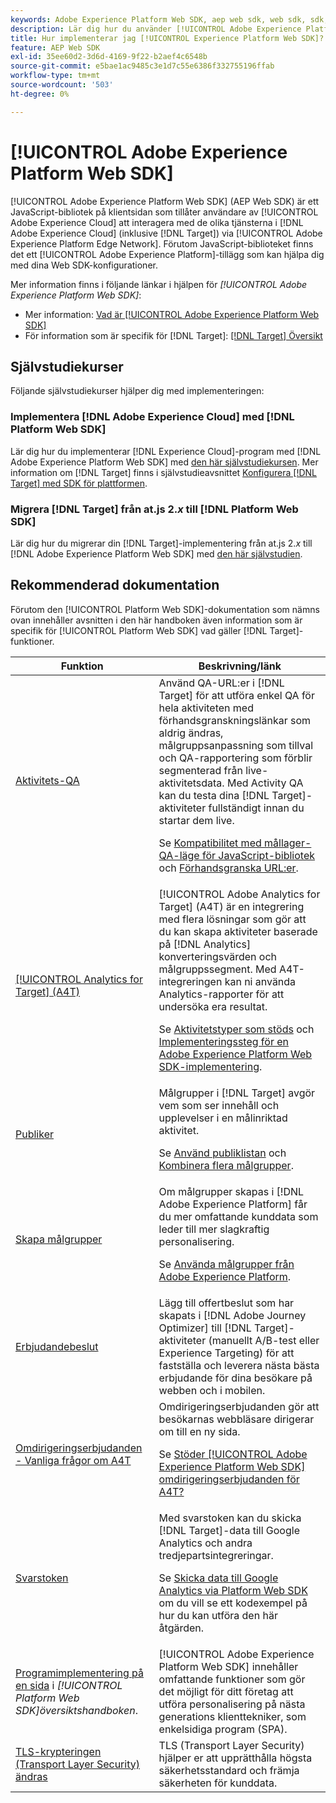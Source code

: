 ```yaml
---
keywords: Adobe Experience Platform Web SDK, aep web sdk, web sdk, sdk, adobe experience cloud, platform edge network, adobe experience platform platform network, edge network, aep edge network, Adobe Experience Platform Web SDK0
description: Lär dig hur du använder [!UICONTROL Adobe Experience Platform Web SDK] för att interagera med de olika tjänsterna i [!UICONTROL Adobe Experience Cloud] via [!UICONTROL AEP Edge Network].
title: Hur implementerar jag [!UICONTROL Experience Platform Web SDK]?
feature: AEP Web SDK
exl-id: 35ee60d2-3d6d-4169-9f22-b2aef4c6548b
source-git-commit: e5bae1ac9485c3e1d7c55e6386f332755196ffab
workflow-type: tm+mt
source-wordcount: '503'
ht-degree: 0%

---
```


# [!UICONTROL Adobe Experience Platform Web SDK]

[!UICONTROL Adobe Experience Platform Web SDK] (AEP Web SDK) är ett JavaScript-bibliotek på klientsidan som tillåter användare av [!UICONTROL Adobe Experience Cloud] att interagera med de olika tjänsterna i [!DNL Adobe Experience Cloud] (inklusive [!DNL Target]) via [!UICONTROL Adobe Experience Platform Edge Network]. Förutom JavaScript-biblioteket finns det ett [!UICONTROL Adobe Experience Platform]-tillägg som kan hjälpa dig med dina Web SDK-konfigurationer.

Mer information finns i följande länkar i hjälpen för *[!UICONTROL Adobe Experience Platform Web SDK]*:

* Mer information: [Vad är [!UICONTROL Adobe Experience Platform Web SDK]](https://experienceleague.adobe.com/docs/experience-platform/edge/home.html)
* För information som är specifik för [!DNL Target]: [[!DNL Target] Översikt](https://experienceleague.adobe.com/docs/experience-platform/edge/personalization/adobe-target/target-overview.html)

## Självstudiekurser

Följande självstudiekurser hjälper dig med implementeringen:

### Implementera [!DNL Adobe Experience Cloud] med [!DNL Platform Web SDK]

Lär dig hur du implementerar [!DNL Experience Cloud]-program med [!DNL Adobe Experience Platform Web SDK] med [den här självstudiekursen](https://experienceleague.adobe.com/docs/platform-learn/implement-web-sdk/overview.html). Mer information om [!DNL Target] finns i självstudieavsnittet [Konfigurera [!DNL Target] med SDK för plattformen](https://experienceleague.adobe.com/docs/platform-learn/implement-web-sdk/applications-setup/setup-target.html).

### Migrera [!DNL Target] från at.js 2.*x* till [!DNL Platform Web SDK]

Lär dig hur du migrerar din [!DNL Target]-implementering från at.js 2.*x* till [!DNL Adobe Experience Platform Web SDK] med [den här självstudien](https://experienceleague.adobe.com/docs/platform-learn/migrate-target-to-websdk/introduction.html).

## Rekommenderad dokumentation

Förutom den [!UICONTROL Platform Web SDK]-dokumentation som nämns ovan innehåller avsnitten i den här handboken även information som är specifik för [!UICONTROL Platform Web SDK] vad gäller [!DNL Target]-funktioner.

| Funktion | Beskrivning/länk |
| --- | --- |
| [Aktivitets-QA](https://experienceleague.adobe.com/docs/target/using/activities/activity-qa/activity-qa.html) | Använd QA-URL:er i [!DNL Target] för att utföra enkel QA för hela aktiviteten med förhandsgranskningslänkar som aldrig ändras, målgruppsanpassning som tillval och QA-rapportering som förblir segmenterad från live-aktivitetsdata. Med Activity QA kan du testa dina [!DNL Target]-aktiviteter fullständigt innan du startar dem live.<p>Se [Kompatibilitet med mållager-QA-läge för JavaScript-bibliotek](https://experienceleague.adobe.com/docs/target/using/activities/activity-qa/activity-qa.html#compatibility) och [Förhandsgranska URL:er](https://experienceleague.adobe.com/docs/target/using/activities/activity-qa/activity-qa.html#preview). |
| [[!UICONTROL Analytics for Target] (A4T)](https://experienceleague.adobe.com/docs/target/using/integrate/a4t/a4t.html) | [!UICONTROL Adobe Analytics for Target] (A4T) är en integrering med flera lösningar som gör att du kan skapa aktiviteter baserade på [!DNL Analytics] konverteringsvärden och målgruppssegment. Med A4T-integreringen kan ni använda Analytics-rapporter för att undersöka era resultat.<p>Se [Aktivitetstyper som stöds](https://experienceleague.adobe.com/docs/target/using/integrate/a4t/a4t.html#section_F487896214BF4803AF78C552EF1669AA) och [Implementeringssteg för en Adobe Experience Platform Web SDK-implementering](https://experienceleague.adobe.com/docs/target/using/integrate/a4t/a4timplementation.html#platform). |
| [Publiker](https://experienceleague.adobe.com/docs/target/using/audiences/target.html) | Målgrupper i [!DNL Target] avgör vem som ser innehåll och upplevelser i en målinriktad aktivitet.<p>Se [Använd publiklistan](https://experienceleague.adobe.com/docs/target/using/audiences/create-audiences/audiences.html#use-list) och [Kombinera flera målgrupper](https://experienceleague.adobe.com/docs/target/using/audiences/combining-multiple-audiences.html). |
| [Skapa målgrupper](https://experienceleague.adobe.com/docs/target/using/audiences/create-audiences/audiences.html) | Om målgrupper skapas i [!DNL Adobe Experience Platform] får du mer omfattande kunddata som leder till mer slagkraftig personalisering.<p>Se [Använda målgrupper från Adobe Experience Platform](https://experienceleague.adobe.com/docs/target/using/audiences/create-audiences/audiences.html#aep). |
| [Erbjudandebeslut](https://experienceleague.adobe.com/docs/target/using/integrate/ajo/offer-decision.html) | Lägg till offertbeslut som har skapats i [!DNL Adobe Journey Optimizer] till [!DNL Target]-aktiviteter (manuellt A/B-test eller Experience Targeting) för att fastställa och leverera nästa bästa erbjudande för dina besökare på webben och i mobilen. |
| [Omdirigeringserbjudanden - Vanliga frågor om A4T](https://experienceleague.adobe.com/docs/target/using/integrate/a4t/a4t-faq/a4t-faq-redirect-offers.html) | Omdirigeringserbjudanden gör att besökarnas webbläsare dirigerar om till en ny sida.<p>Se [Stöder [!UICONTROL Adobe Experience Platform Web SDK] omdirigeringserbjudanden för A4T?](https://experienceleague.adobe.com/docs/target/using/integrate/a4t/a4t-faq/a4t-faq-redirect-offers.html#platform) |
| [Svarstoken](https://experienceleague.adobe.com/docs/target/using/administer/response-tokens.html) | Med svarstoken kan du skicka [!DNL Target]-data till Google Analytics och andra tredjepartsintegreringar.<p>Se [Skicka data till Google Analytics via Platform Web SDK](https://experienceleague.adobe.com/docs/target/using/administer/response-tokens.html#sending-data-to-google-analytics-via-platform-web-sdk) om du vill se ett kodexempel på hur du kan utföra den här åtgärden. |
| [Programimplementering på en sida](https://experienceleague.adobe.com/docs/experience-platform/edge/personalization/adobe-target/spa-implementation.html) i *[!UICONTROL Platform Web SDK]översiktshandboken*. | [!UICONTROL Adobe Experience Platform Web SDK] innehåller omfattande funktioner som gör det möjligt för ditt företag att utföra personalisering på nästa generations klienttekniker, som enkelsidiga program (SPA). |
| [TLS-krypteringen (Transport Layer Security) ändras](../../before-implement/tls-transport-layer-security-encryption.md) | TLS (Transport Layer Security) hjälper er att upprätthålla högsta säkerhetsstandard och främja säkerheten för kunddata. |
